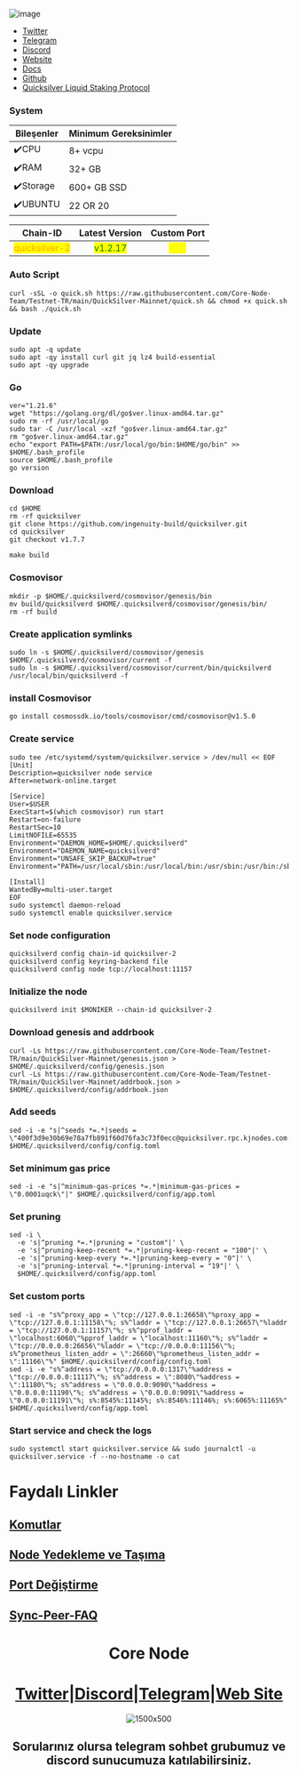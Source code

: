 

![image](https://github.com/Core-Node-Team/Testnet-TR/assets/91562185/0d7cf06e-61ae-41ba-a430-77170de2b1e4)


* [Twitter](https://twitter.com/quicksilverzone)
* [Telegram](https://t.me/quicksilverzone)
* [Discord](https://discord.gg/DBg2Vr3x)
* [Website](https://quicksilver.zone/)
* [Docs](https://docs.quicksilver.zone/)
* [Github](https://github.com/ingenuity-build/)
* [Quicksilver Liquid Staking Protocol](https://app.quicksilver.zone/)

### System

| Bileşenler | Minimum Gereksinimler | 
| ------------ | ------------ |
| ✔️CPU |	8+ vcpu|
| ✔️RAM	| 32+ GB |
| ✔️Storage	| 600+ GB SSD |
| ✔️UBUNTU | 22 OR 20 |

<table data-full-width="false"><thead><tr><th align="center">Chain-ID</th><th align="center">Latest Version</th><th align="center">Custom Port</th></tr></thead><tbody><tr><td align="center"><mark style="color:orange;">quicksilver-2</mark></td><td align="center"><mark style="color:green;">v1.2.17</mark></td><td align="center"><mark style="color:yellow;">111</mark></td></tr></tbody></table>

### Auto Script

```
curl -sSL -o quick.sh https://raw.githubusercontent.com/Core-Node-Team/Testnet-TR/main/QuickSilver-Mainnet/quick.sh && chmod +x quick.sh && bash ./quick.sh
``` 

### Update
```
sudo apt -q update
sudo apt -qy install curl git jq lz4 build-essential
sudo apt -qy upgrade
```
### Go
```
ver="1.21.6"
wget "https://golang.org/dl/go$ver.linux-amd64.tar.gz"
sudo rm -rf /usr/local/go
sudo tar -C /usr/local -xzf "go$ver.linux-amd64.tar.gz"
rm "go$ver.linux-amd64.tar.gz"
echo "export PATH=$PATH:/usr/local/go/bin:$HOME/go/bin" >> $HOME/.bash_profile
source $HOME/.bash_profile
go version
```
### Download 
```
cd $HOME
rm -rf quicksilver
git clone https://github.com/ingenuity-build/quicksilver.git
cd quicksilver
git checkout v1.7.7
```
```
make build
```
### Cosmovisor
```
mkdir -p $HOME/.quicksilverd/cosmovisor/genesis/bin
mv build/quicksilverd $HOME/.quicksilverd/cosmovisor/genesis/bin/
rm -rf build
```
### Create application symlinks
```
sudo ln -s $HOME/.quicksilverd/cosmovisor/genesis $HOME/.quicksilverd/cosmovisor/current -f
sudo ln -s $HOME/.quicksilverd/cosmovisor/current/bin/quicksilverd /usr/local/bin/quicksilverd -f
```

### install Cosmovisor
```
go install cosmossdk.io/tools/cosmovisor/cmd/cosmovisor@v1.5.0
```
### Create service
```
sudo tee /etc/systemd/system/quicksilver.service > /dev/null << EOF
[Unit]
Description=quicksilver node service
After=network-online.target

[Service]
User=$USER
ExecStart=$(which cosmovisor) run start
Restart=on-failure
RestartSec=10
LimitNOFILE=65535
Environment="DAEMON_HOME=$HOME/.quicksilverd"
Environment="DAEMON_NAME=quicksilverd"
Environment="UNSAFE_SKIP_BACKUP=true"
Environment="PATH=/usr/local/sbin:/usr/local/bin:/usr/sbin:/usr/bin:/sbin:/bin:/usr/games:/usr/local/games:/snap/bin:$HOME/.quicksilverd/cosmovisor/current/bin"

[Install]
WantedBy=multi-user.target
EOF
sudo systemctl daemon-reload
sudo systemctl enable quicksilver.service
```

### Set node configuration
```
quicksilverd config chain-id quicksilver-2
quicksilverd config keyring-backend file
quicksilverd config node tcp://localhost:11157
```
### Initialize the node
```
quicksilverd init $MONIKER --chain-id quicksilver-2
```
### Download genesis and addrbook
```
curl -Ls https://raw.githubusercontent.com/Core-Node-Team/Testnet-TR/main/QuickSilver-Mainnet/genesis.json > $HOME/.quicksilverd/config/genesis.json
curl -Ls https://raw.githubusercontent.com/Core-Node-Team/Testnet-TR/main/QuickSilver-Mainnet/addrbook.json > $HOME/.quicksilverd/config/addrbook.json
```
### Add seeds
```
sed -i -e "s|^seeds *=.*|seeds = \"400f3d9e30b69e78a7fb891f60d76fa3c73f0ecc@quicksilver.rpc.kjnodes.com:11159\"|" $HOME/.quicksilverd/config/config.toml
```
### Set minimum gas price
```
sed -i -e "s|^minimum-gas-prices *=.*|minimum-gas-prices = \"0.0001uqck\"|" $HOME/.quicksilverd/config/app.toml
```
### Set pruning
```
sed -i \
  -e 's|^pruning *=.*|pruning = "custom"|' \
  -e 's|^pruning-keep-recent *=.*|pruning-keep-recent = "100"|' \
  -e 's|^pruning-keep-every *=.*|pruning-keep-every = "0"|' \
  -e 's|^pruning-interval *=.*|pruning-interval = "19"|' \
  $HOME/.quicksilverd/config/app.toml
```
### Set custom ports
```
sed -i -e "s%^proxy_app = \"tcp://127.0.0.1:26658\"%proxy_app = \"tcp://127.0.0.1:11158\"%; s%^laddr = \"tcp://127.0.0.1:26657\"%laddr = \"tcp://127.0.0.1:11157\"%; s%^pprof_laddr = \"localhost:6060\"%pprof_laddr = \"localhost:11160\"%; s%^laddr = \"tcp://0.0.0.0:26656\"%laddr = \"tcp://0.0.0.0:11156\"%; s%^prometheus_listen_addr = \":26660\"%prometheus_listen_addr = \":11166\"%" $HOME/.quicksilverd/config/config.toml
sed -i -e "s%^address = \"tcp://0.0.0.0:1317\"%address = \"tcp://0.0.0.0:11117\"%; s%^address = \":8080\"%address = \":11180\"%; s%^address = \"0.0.0.0:9090\"%address = \"0.0.0.0:11190\"%; s%^address = \"0.0.0.0:9091\"%address = \"0.0.0.0:11191\"%; s%:8545%:11145%; s%:8546%:11146%; s%:6065%:11165%" $HOME/.quicksilverd/config/app.toml
```

### Start service and check the logs
```
sudo systemctl start quicksilver.service && sudo journalctl -u quicksilver.service -f --no-hostname -o cat
```


# Faydalı Linkler

## [Komutlar](https://github.com/Core-Node-Team/CosmosSDK-Node/blob/main/Ortak-Komutlar.md)
## [Node Yedekleme ve Taşıma](https://github.com/Core-Node-Team/CosmosSDK-Node/blob/main/Yedekleme%20ve%20Ta%C5%9F%C4%B1ma.md)
## [Port Değiştirme](https://github.com/Core-Node-Team/CosmosSDK-Node/blob/main/Port%20de%C4%9Fi%C5%9Ftirme.md)
## [Sync-Peer-FAQ](https://github.com/Core-Node-Team/Cosmos-Aglarinda-Node-Calistirmak/blob/main/Sync-Peer%20Nedir.md)


<div align="center">

# Core Node 

#  [Twitter](https://twitter.com/corenodeHQ)|[Discord](https://discord.gg/fzzUAU9k)|[Telegram](https://t.me/corenodechat)|[Web Site](https://corenode.info/)  

![1500x500](https://github.com/Core-Node-Team/Testnet-TR/assets/108215275/92b50dd4-8043-4500-b906-bc8d15b75525)

## Sorularınız olursa telegram sohbet grubumuz ve discord sunucumuza katılabilirsiniz.
#

</div>
